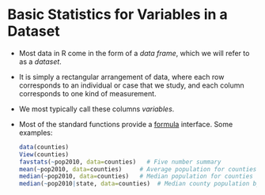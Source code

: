 # Basic Statistics for Variables in a Dataset

- Most data in R come in the form of a *data frame*, which we will refer to as a *dataset*.
- It is simply a rectangular arrangement of data, where each row corresponds to an individual or case that we study, and each column corresponds to one kind of measurement.
- We most typically call these columns *variables*.
- Most of the standard functions provide a [formula](formulas.md) interface. Some examples:

    ```r
    data(counties)
    View(counties)
    favstats(~pop2010, data=counties)   # Five number summary
    mean(~pop2010, data=counties)     # Average population for counties
    median(~pop2010, data=counties)   # Median population for counties
    median(~pop2010|state, data=counties)  # Median county population by state
    ```
